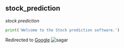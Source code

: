 ## stock_prediction
*stock prediction*
```python
print('Welcome to the Stock prediction software.')

```

Redirected to [Google](https://www.google.com)
![sagar](https://github.com/Sagar746/stock_prediction/assets/51308206/29aaa459-dacf-4f26-a65a-9a88ade53f8a|width=100)
